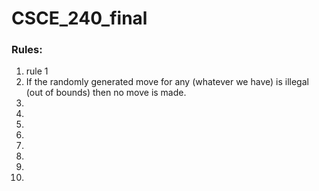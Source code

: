 # CSCE_240_final

### Rules:
1. rule 1
2. If the randomly generated move for any (whatever we have) is illegal (out of bounds) then no move is made. 
3. 
4.
5.
6.
7.
8.
9.
10.
